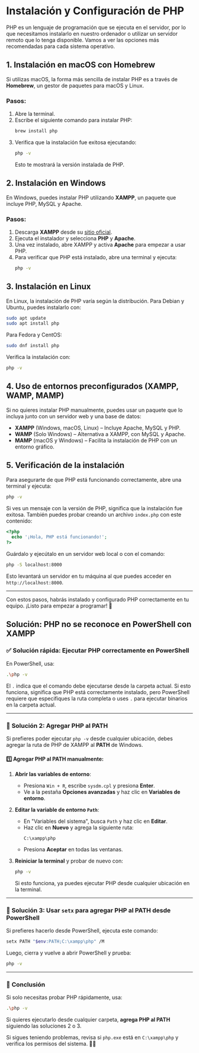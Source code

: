 # Instalación y Configuración de PHP

PHP es un lenguaje de programación que se ejecuta en el servidor, por lo que necesitamos instalarlo en nuestro ordenador o utilizar un servidor remoto que lo tenga disponible. Vamos a ver las opciones más recomendadas para cada sistema operativo.

## 1. Instalación en macOS con Homebrew
Si utilizas macOS, la forma más sencilla de instalar PHP es a través de **Homebrew**, un gestor de paquetes para macOS y Linux.

### **Pasos:**
1. Abre la terminal.
2. Escribe el siguiente comando para instalar PHP:
   ```sh
   brew install php
   ```
3. Verifica que la instalación fue exitosa ejecutando:
   ```sh
   php -v
   ```
   Esto te mostrará la versión instalada de PHP.

## 2. Instalación en Windows
En Windows, puedes instalar PHP utilizando **XAMPP**, un paquete que incluye PHP, MySQL y Apache.

### **Pasos:**
1. Descarga **XAMPP** desde su [sitio oficial](https://www.apachefriends.org/es/index.html).
2. Ejecuta el instalador y selecciona **PHP** y **Apache**.
3. Una vez instalado, abre XAMPP y activa **Apache** para empezar a usar PHP.
4. Para verificar que PHP está instalado, abre una terminal y ejecuta:
   ```sh
   php -v
   ```

## 3. Instalación en Linux
En Linux, la instalación de PHP varía según la distribución. Para Debian y Ubuntu, puedes instalarlo con:

```sh
sudo apt update
sudo apt install php
```
Para Fedora y CentOS:
```sh
sudo dnf install php
```
Verifica la instalación con:
```sh
php -v
```

## 4. Uso de entornos preconfigurados (XAMPP, WAMP, MAMP)
Si no quieres instalar PHP manualmente, puedes usar un paquete que lo incluya junto con un servidor web y una base de datos:

- **XAMPP** (Windows, macOS, Linux) – Incluye Apache, MySQL y PHP.
- **WAMP** (Solo Windows) – Alternativa a XAMPP, con MySQL y Apache.
- **MAMP** (macOS y Windows) – Facilita la instalación de PHP con un entorno gráfico.

## 5. Verificación de la instalación
Para asegurarte de que PHP está funcionando correctamente, abre una terminal y ejecuta:
```sh
php -v
```
Si ves un mensaje con la versión de PHP, significa que la instalación fue exitosa. También puedes probar creando un archivo `index.php` con este contenido:
```php
<?php
  echo '¡Hola, PHP está funcionando!';
?>
```
Guárdalo y ejecútalo en un servidor web local o con el comando:
```sh
php -S localhost:8000
```
Esto levantará un servidor en tu máquina al que puedes acceder en `http://localhost:8000`.

---

Con estos pasos, habrás instalado y configurado PHP correctamente en tu equipo. ¡Listo para empezar a programar! 🚀


## Solución: PHP no se reconoce en PowerShell con XAMPP

### ✅ **Solución rápida: Ejecutar PHP correctamente en PowerShell**
En PowerShell, usa:

```sh
.\php -v
```

El `.` indica que el comando debe ejecutarse desde la carpeta actual.
Si esto funciona, significa que PHP está correctamente instalado, pero PowerShell requiere que especifiques la ruta completa o uses `.` para ejecutar binarios en la carpeta actual.

---

### 🔧 **Solución 2: Agregar PHP al PATH**
Si prefieres poder ejecutar `php -v` desde cualquier ubicación, debes agregar la ruta de PHP de XAMPP al **PATH** de Windows.

#### 1️⃣ Agregar PHP al PATH manualmente:
1. **Abrir las variables de entorno**:
   - Presiona `Win + R`, escribe `sysdm.cpl` y presiona **Enter**.
   - Ve a la pestaña **Opciones avanzadas** y haz clic en **Variables de entorno**.

2. **Editar la variable de entorno `Path`**:
   - En "Variables del sistema", busca `Path` y haz clic en **Editar**.
   - Haz clic en **Nuevo** y agrega la siguiente ruta:
     ```
     C:\xampp\php
     ```
   - Presiona **Aceptar** en todas las ventanas.

3. **Reiniciar la terminal** y probar de nuevo con:
   ```sh
   php -v
   ```
   Si esto funciona, ya puedes ejecutar PHP desde cualquier ubicación en la terminal.

---

### 🔄 **Solución 3: Usar `setx` para agregar PHP al PATH desde PowerShell**
Si prefieres hacerlo desde PowerShell, ejecuta este comando:

```sh
setx PATH "$env:PATH;C:\xampp\php" /M
```

Luego, cierra y vuelve a abrir PowerShell y prueba:

```sh
php -v
```

---

### 🚀 **Conclusión**
Si solo necesitas probar PHP rápidamente, usa:

```sh
.\php -v
```

Si quieres ejecutarlo desde cualquier carpeta, **agrega PHP al PATH** siguiendo las soluciones 2 o 3.

Si sigues teniendo problemas, revisa si `php.exe` está en `C:\xampp\php` y verifica los permisos del sistema. 💪🔥
